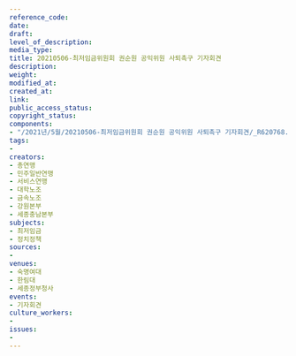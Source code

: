 ```yaml
---
reference_code: 
date: 
draft: 
level_of_description: 
media_type: 
title: 20210506-최저임금위원회 권순원 공익위원 사퇴촉구 기자회견
description: 
weight: 
modified_at: 
created_at: 
link: 
public_access_status: 
copyright_status: 
components:
- "/2021년/5월/20210506-최저임금위원회 권순원 공익위원 사퇴촉구 기자회견/_R620768.jpg"
tags:
- 
creators:
- 총연맹
- 민주일반연맹
- 서비스연맹
- 대학노조
- 금속노조
- 강원본부
- 세종충남본부
subjects:
- 최저임금
- 정치정책
sources:
- 
venues:
- 숙명여대
- 한림대
- 세종정부청사
events:
- 기자회견
culture_workers:
- 
issues:
- 
---
```

